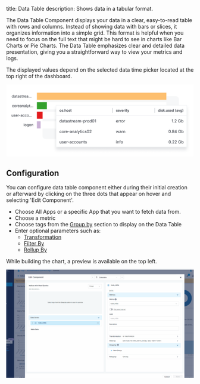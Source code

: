 title: Data Table
description: Shows data in a tabular format.

The Data Table Component displays your data in a clear, easy-to-read table with rows and columns. Instead of showing data with bars or slices, it organizes information into a simple grid. This format is helpful when you need to focus on the full text that might be hard to see in charts like Bar Charts or Pie Charts. The Data Table emphasizes clear and detailed data presentation, giving you a straightforward way to view your metrics and logs.

The displayed values depend on the selected data time picker located at the top right of the dashboard.

![Data Table](../images/dashboards/datatable.png)

## Configuration

You can configure data table component either during their initial creation or afterward by clicking on the three dots that appear on hover and selecting 'Edit Component'.

- Choose All Apps or a specific App that you want to fetch data from.
- Choose a metric
- Choose tags from the [Group by](https://sematext.com/docs/dashboards/chart-builder/#group-by) section to display on the Data Table
- Enter optional parameters such as:
  - [Transformation](https://sematext.com/docs/dashboards/chart-builder/#transformation)
  - [Filter By](https://sematext.com/docs/dashboards/chart-builder/#filter-by)
  - [Rollup By](https://sematext.com/docs/dashboards/chart-builder/#rollup-by)
    
While building the chart, a preview is available on the top left. 

![Data Table Configuration](../images/dashboards/data-table-edit-configuration.gif)

